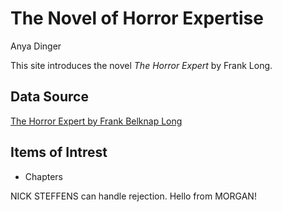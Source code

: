 # The Novel of Horror Expertise
Anya Dinger

This site introduces the novel *The Horror Expert* by Frank Long.

Data Source 
------------
[The Horror Expert by Frank Belknap Long](https://www.gutenberg.org/ebooks/71521)

Items of Intrest
----------------
+ Chapters


NICK STEFFENS can handle rejection.
Hello from MORGAN!
